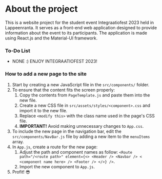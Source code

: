 # About the project
This is a website project for the student event Integraatiofest 2023 held in Lappeenranta. It serves as a front-end web application designed to provide information about the event to its participants. The application is made using React.js and the Material-UI framework.

### To-Do List
- NONE :) ENJOY INTEGRAATIOFEST 2023!
 
### How to add a new page to the site
1. Start by creating a  new JavaScript file in the `src/components/` folder.
2. To ensure that the content fits the screen properly:
   1. Copy the contents from `PageTemplate.js` and paste them into the new file.
   2. Create a new CSS file in `src/assets/styles/<component>.css` and import it to the new file.
   3. Replace `<modify this>` with the class name used in the page's CSS file.
   4. **IMPORTANT!** Avoid making unnecessary changes to `App.css`.
3. To include the new page in the navigation bar, edit the `src/components/NavBar.js` file by adding a new item to the `menuItems` array. 
4. In `App.js`, create a route for the new page:
   1. Adjust the path and component names as follow: `<Route path="/<route path>" element={<> <Header /> <Navbar /> < <component name here> /> <Footer /> </>} />`.
   2. Import the new component to `App.js`.
5. Profit! :sunglasses: